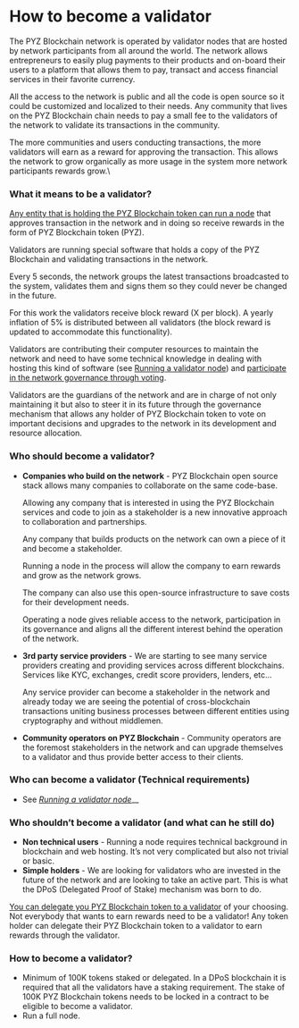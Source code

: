 # How to become a validator

The PYZ Blockchain network is operated by validator nodes that are hosted by network participants from all around the world. The network allows entrepreneurs to easily plug payments to their products and on-board their users to a platform that allows them to pay, transact and access financial services in their favorite currency.&#x20;

All the access to the network is public and all the code is open source so it could be customized and localized to their needs. Any community that lives on the PYZ Blockchain chain needs to pay a small fee to the validators of the network to validate its transactions in the community.

The more communities and users conducting transactions, the more validators will earn as a reward for approving the transaction. This allows the network to grow organically as more usage in the system more network participants rewards grow.\

### What it means to be a validator?

[Any entity that is holding the PYZ Blockchain token can run a node](https://github.com/PYZSCANAI/validator-setup) that approves transaction in the network and in doing so receive rewards in the form of PYZ Blockchain token (PYZ).

Validators are running special software that holds a copy of the PYZ Blockchain and validating transactions in the network.

Every 5 seconds, the network groups the latest transactions broadcasted to the system, validates them and signs them so they could never be changed in the future.

For this work the validators receive block reward (X per block). A yearly inflation of 5% is distributed between all validators (the block reward is updated to accommodate this functionality).

Validators are contributing their computer resources to maintain the network and need to have some technical knowledge in dealing with hosting this kind of software (see [Running a validator node](https://github.com/PYZSCANAI/validator-setup)) and [participate in the network governance through voting](https://github.com/PYZSCANAI/validator-setup).

Validators are the guardians of the network and are in charge of not only maintaining it but also to steer it in its future through the governance mechanism that allows any holder of PYZ Blockchain token to vote on important decisions and upgrades to the network in its development and resource allocation.

### Who should become a validator?

- **Companies who build on the network** - PYZ Blockchain open source stack allows many companies to collaborate on the same code-base.

  Allowing any company that is interested in using the PYZ Blockchain services and code to join as a stakeholder is a new innovative approach to collaboration and partnerships.

  Any company that builds products on the network can own a piece of it and become a stakeholder.

  Running a node in the process will allow the company to earn rewards and grow as the network grows.

  The company can also use this open-source infrastructure to save costs for their development needs.

  Operating a node gives reliable access to the network, participation in its governance and aligns all the different interest behind the operation of the network.

- **3rd party service providers** - We are starting to see many service providers creating and providing services across different blockchains. Services like KYC, exchanges, credit score providers, lenders, etc…

  Any service provider can become a stakeholder in the network and already today we are seeing the potential of cross-blockchain transactions uniting business processes between different entities using cryptography and without middlemen.

- **Community operators on PYZ Blockchain** - Community operators are the foremost stakeholders in the network and can upgrade themselves to a validator and thus provide better access to their clients.&#x20;

### Who can become a validator (Technical requirements)

- See [_Running a validator node_](https://github.com/PYZSCANAI/validator-setup)\_\_

### Who shouldn’t become a validator (and what can he still do)

- **Non technical users** - Running a node requires technical background in blockchain and web hosting. It’s not very complicated but also not trivial or basic.
- **Simple holders** - We are looking for validators who are invested in the future of the network and are looking to take an active part. This is what the DPoS (Delegated Proof of Stake) mechanism was born to do.

[You can delegate you PYZ Blockchain token to a validator](https://github.com/PYZSCANAI/validator-setup) of your choosing. Not everybody that wants to earn rewards need to be a validator! Any token holder can delegate their PYZ Blockchain token to a validator to earn rewards through the validator.

### How to become a validator?

- Minimum of 100K tokens staked or delegated. In a DPoS blockchain it is required that all the validators have a staking requirement. The stake of 100K PYZ Blockchain tokens needs to be locked in a contract to be eligible to become a validator.
- Run a full node.
